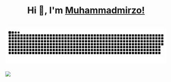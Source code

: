 <h1 align="center">Hi 👋, I'm <a href="https://muhammadmirzo">Muhammadmirzo!</a></h1>

<h1 align="center">
  <img src="snake.svg" alt="Ravshanov Shahzod" />
</h1>

<a href="https://u8views.com/github/muhammadmirzomd"><img src="https://u8views.com/api/v1/github/profiles/197096556/views/day-week-month-total-count.svg"></a>
